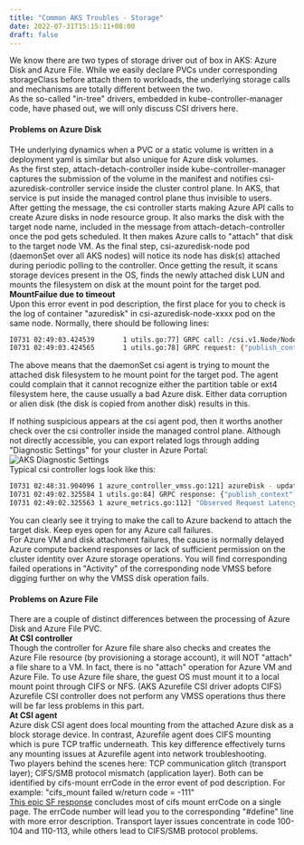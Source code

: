 ```yaml
---
title: "Common AKS Troubles - Storage"
date: 2022-07-31T15:15:11+08:00
draft: false
---
```

We know there are two types of storage driver out of box in AKS: Azure Disk and Azure File. While we easily declare PVCs under corresponding storageClass before attach them to workloads, the underlying storage calls and mechanisms are totally different between the two.  
As the so-called "in-tree" drivers, embedded in kube-controller-manager code, have phased out, we will only discuss CSI drivers here.
#### Problems on Azure Disk
THe underlying dynamics when a PVC or a static volume is written in a deployment yaml is similar but also unique for Azure disk volumes.  
As the first step, attach-detach-controller inside kube-controller-manager captures the submission of the volume in the manifest and notifies csi-azuredisk-controller service inside the cluster control plane. In AKS, that service is put inside the managed control plane thus invisible to users.  
After getting the message, the csi controller starts making Azure API calls to create Azure disks in node resource group. It also marks the disk with the target node name, included in the message from attach-detach-controller once the pod gets scheduled. It then makes Azure calls to "attach" that disk to the target node VM. 
As the final step, csi-azuredisk-node pod (daemonSet over all AKS nodes) will notice its node has disk(s) attached during periodic polling to the controller. Once getting the result, it scans storage devices present in the OS, finds the newly attached disk LUN and mounts the filesystem on disk at the mount point for the target pod.  
**MountFailue due to timeout**  
Upon this error event in pod description, the first place for you to check is the log of container "azuredisk" in csi-azuredisk-node-xxxx pod on the same node. Normally, there should be following lines:
```bash
I0731 02:49:03.424539       1 utils.go:77] GRPC call: /csi.v1.Node/NodeStageVolume
I0731 02:49:03.424565       1 utils.go:78] GRPC request: {"publish_context":{"LUN":"0"},"staging_target_path":"/var/lib/kubelet/plugins/kubernetes.io/csi/pv/pvc-****/globalmount","volume_capability":{"AccessType":{"Mount":{}},"access_mode":{"mode":7}},"volume_context":{"csi.storage.k8s.io/pv/name":"pvc-****","csi.storage.k8s.io/pvc/name":"****","csi.storage.k8s.io/pvc/namespace":"lens-metrics","requestedsizegib":"19","skuname":"StandardSSD_LRS","storage.kubernetes.io/csiProvisionerIdentity":"****-disk.csi.azure.com"},"volume_id":"/subscriptions/****/resourceGroups/mc_****/providers/Microsoft.Compute/disks/pvc-****"}

```
The above means that the daemonSet csi agent is trying to mount the attached disk filesystem to he mount point for the target pod. The agent could complain that it cannot recognize either the partition table or ext4 filesystem here, the cause usually a bad Azure disk. Either data corruption or alien disk (the disk is copied from another disk) results in this.  

If nothing suspicious appears at the csi agent pod, then it worths another check over the csi controller inside the managed control plane. Although not directly accessible, you can export related logs through adding "Diagnostic Settings" for your cluster in Azure Portal:  
![AKS Diagnostic Settings](/img/aks-diag-set.jpg)  
Typical csi controller logs look like this:  
```bash
I0731 02:48:31.904096 1 azure_controller_vmss.go:121] azureDisk - update(mc_****): vm(****) - attach disk list(map[****:%!s(*provider.AttachDiskOptions=&{ReadOnly pvc-**** false 0})], %!s(*retry.Error=)) returned with %!v(MISSING)
I0731 02:49:02.325584 1 utils.go:84] GRPC response: {"publish_context":{"LUN":"0"}}
I0731 02:49:02.325563 1 azure_metrics.go:112] "Observed Request Latency" latency_seconds=31.359456259 request="azuredisk_csi_driver_controller_publish_volume" resource_group="mc_****" subscription_id="****" source="disk.csi.azure.com" volumeid="/subscriptions/****/resourceGroups/mc_****/providers/Microsoft.Compute/disks/pvc-****" node="****" result_code="succeeded"
```
You can clearly see it trying to make the call to Azure backend to attach the target disk. Keep eyes open for any Azure call failures.  
For Azure VM and disk attachment failures, the cause is normally delayed Azure compute backend responses or lack of sufficient permission on the cluster identity over Azure storage operations. You will find corresponding failed operations in "Activity" of the corresponding node VMSS before digging further on why the VMSS disk operation fails.  
#### Problems on Azure File
There are a couple of distinct differences between the processing of Azure Disk and Azure File PVC.  
**At CSI controller**  
Though the controller for Azure file share also checks and creates the Azure File resource (by provisioning a storage account), it will NOT "attach" a file share to a VM. In fact, there is no "attach" operation for Azure VM and Azure File. To use Azure file share, the guest OS must mount it to a local mount point through CIFS or NFS. (AKS Azurefile CSI driver adopts CIFS)  
Azurefile CSI controller does not perform any VMSS operations thus there will be far less problems in this part.  
**At CSI agent**  
Azure disk CSI agent does local mounting from the attached Azure disk as a block storage device. In contrast, Azurefile agent does CIFS mounting which is pure TCP traffic underneath. This key difference effectively turns any mounting issues at Azurefile agent into network troubleshooting.  
Two players behind the scenes here: TCP communication glitch (transport layer); CIFS/SMB protocol mismatch (application layer). Both can be identified by cifs-mount errCode in the error event of pod description. For example: "cifs_mount failed w/return code = -111"  
[This epic SF response](https://stackoverflow.com/a/69440916) concludes most of cifs mount errCode on a single page. The errCode number will lead you to the corresponding "#define" line with more error description. Transport layer issues concentrate in code 100-104 and 110-113, while others lead to CIFS/SMB protocol problems.  
